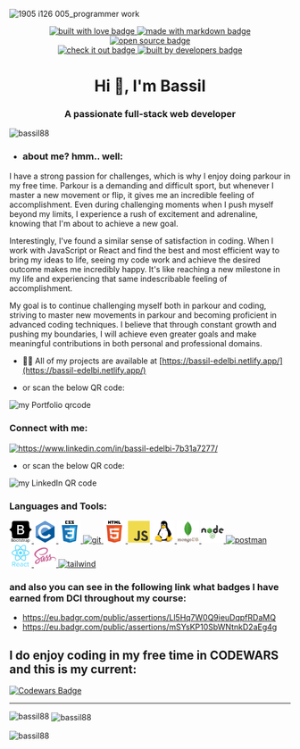 
![1905 i126 005_programmer work](https://github.com/Bassil88/React_Mosh/assets/116284488/c1b3bd1a-618a-44e0-a910-b48e65345433)
 
<p align="center">
  <a href="https://github.com/EddieHubCommunity" target="_blank" rel="noopener noreferrer">
    <img src="https://img.shields.io/badge/built_with-love-red" alt="built with love badge" />
 </a>
  <a href="https://github.com/EddieHubCommunity" target="_blank" rel="noopener noreferrer">
    <img src="https://img.shields.io/badge/made_with-markdown-blue" alt="made with markdown badge" />
 </a>
  <a href="https://github.com/EddieHubCommunity" target="_blank" rel="noopener noreferrer">
    <img src="https://img.shields.io/badge/open-source-green" alt="open source badge" />
 </a>
 <br />
 <a href="https://eddiehubcommunity.github.io/awesome-github-profiles/" target="_blank" rel="noopener noreferrer">
    <img src="https://img.shields.io/badge/check_it-out-blue" alt="check it out badge" />
 </a>
  <a href="https://github.com/EddieHubCommunity" target="_blank" rel="noopener noreferrer">
    <img src="https://img.shields.io/badge/built_by-developers-yellow" alt="built by developers badge" />
 </a>
</p>


<h1 align="center">Hi 👋, I'm Bassil</h1>
<h3 align="center">A passionate full-stack web developer</h3>

<p align="left"> <img src="https://komarev.com/ghpvc/?username=bassil88&label=Profile%20views&color=0e75b6&style=flat" alt="bassil88" /> </p>

- ### about me? hmm.. well:
I have a strong passion for challenges, which is why I enjoy doing parkour in my free time. Parkour is a demanding and difficult sport, but whenever I master a new movement or flip, it gives me an incredible feeling of accomplishment. Even during challenging moments when I push myself beyond my limits, I experience a rush of excitement and adrenaline, knowing that I'm about to achieve a new goal.

Interestingly, I've found a similar sense of satisfaction in coding. When I work with JavaScript or React and find the best and most efficient way to bring my ideas to life, seeing my code work and achieve the desired outcome makes me incredibly happy. It's like reaching a new milestone in my life and experiencing that same indescribable feeling of accomplishment.

My goal is to continue challenging myself both in parkour and coding, striving to master new movements in parkour and becoming proficient in advanced coding techniques. I believe that through constant growth and pushing my boundaries, I will achieve even greater goals and make meaningful contributions in both personal and professional domains.


- 👨‍💻 All of my projects are available at [https://bassil-edelbi.netlify.app/](https://bassil-edelbi.netlify.app/)

- or scan the below QR code:

![my Portfolio qrcode ](https://github.com/Bassil88/My-React-Portfolio/assets/116284488/6007416d-736b-44f9-8f85-58d1cfc947e1)



<h3 align="left">Connect with me:</h3>
<p align="left">
<a href="https://www.linkedin.com/in/bassil-edelbi-7b31a7277/" target="blank"><img align="center" src="https://raw.githubusercontent.com/rahuldkjain/github-profile-readme-generator/master/src/images/icons/Social/linked-in-alt.svg" alt="https://www.linkedin.com/in/bassil-edelbi-7b31a7277/" height="30" width="40" /></a>
</p>

- or scan the below QR code:
  

![my LinkedIn QR code](https://github.com/Bassil88/My-React-Portfolio/assets/116284488/8a456304-70fa-4f63-95ba-630aaad26bac)



<h3 align="left">Languages and Tools:</h3>
<p align="left"> <a href="https://getbootstrap.com" target="_blank" rel="noreferrer"> <img src="https://raw.githubusercontent.com/devicons/devicon/master/icons/bootstrap/bootstrap-plain-wordmark.svg" alt="bootstrap" width="40" height="40"/> </a> <a href="https://www.cprogramming.com/" target="_blank" rel="noreferrer"> <img src="https://raw.githubusercontent.com/devicons/devicon/master/icons/c/c-original.svg" alt="c" width="40" height="40"/> </a> <a href="https://www.w3schools.com/css/" target="_blank" rel="noreferrer"> <img src="https://raw.githubusercontent.com/devicons/devicon/master/icons/css3/css3-original-wordmark.svg" alt="css3" width="40" height="40"/> </a> <a href="https://git-scm.com/" target="_blank" rel="noreferrer"> <img src="https://www.vectorlogo.zone/logos/git-scm/git-scm-icon.svg" alt="git" width="40" height="40"/> </a> <a href="https://www.w3.org/html/" target="_blank" rel="noreferrer"> <img src="https://raw.githubusercontent.com/devicons/devicon/master/icons/html5/html5-original-wordmark.svg" alt="html5" width="40" height="40"/> </a> <a href="https://developer.mozilla.org/en-US/docs/Web/JavaScript" target="_blank" rel="noreferrer"> <img src="https://raw.githubusercontent.com/devicons/devicon/master/icons/javascript/javascript-original.svg" alt="javascript" width="40" height="40"/> </a> <a href="https://www.linux.org/" target="_blank" rel="noreferrer"> <img src="https://raw.githubusercontent.com/devicons/devicon/master/icons/linux/linux-original.svg" alt="linux" width="40" height="40"/> </a> <a href="https://www.mongodb.com/" target="_blank" rel="noreferrer"> <img src="https://raw.githubusercontent.com/devicons/devicon/master/icons/mongodb/mongodb-original-wordmark.svg" alt="mongodb" width="40" height="40"/> </a> <a href="https://nodejs.org" target="_blank" rel="noreferrer"> <img src="https://raw.githubusercontent.com/devicons/devicon/master/icons/nodejs/nodejs-original-wordmark.svg" alt="nodejs" width="40" height="40"/> </a> <a href="https://postman.com" target="_blank" rel="noreferrer"> <img src="https://www.vectorlogo.zone/logos/getpostman/getpostman-icon.svg" alt="postman" width="40" height="40"/> </a> <a href="https://reactjs.org/" target="_blank" rel="noreferrer"> <img src="https://raw.githubusercontent.com/devicons/devicon/master/icons/react/react-original-wordmark.svg" alt="react" width="40" height="40"/> </a> <a href="https://sass-lang.com" target="_blank" rel="noreferrer"> <img src="https://raw.githubusercontent.com/devicons/devicon/master/icons/sass/sass-original.svg" alt="sass" width="40" height="40"/> </a> <a href="https://tailwindcss.com/" target="_blank" rel="noreferrer"> <img src="https://www.vectorlogo.zone/logos/tailwindcss/tailwindcss-icon.svg" alt="tailwind" width="40" height="40"/> </a> </p>


### and also you can see in the following link what badges I have earned from DCI throughout my course:
- https://eu.badgr.com/public/assertions/Ll5Hq7W0Q9ieuDqpfRDaMQ
- https://eu.badgr.com/public/assertions/mSYsKP10SbWNtnkD2aEg4g

 ## I do enjoy coding in my free time in CODEWARS and this is my current: 
[![Codewars Badge](https://www.codewars.com/users/Bassil/badges/large)](https://www.codewars.com/users/Bassil)


------------------------------------

<p><img align="left" src="https://github-readme-stats.vercel.app/api/top-langs?username=bassil88&show_icons=true&locale=en&layout=compact&theme=tokyonight" alt="bassil88" /></p>

<p>&nbsp;<img align="center" src="https://github-readme-stats.vercel.app/api?username=bassil88&show_icons=true&locale=en&theme=tokyonight" alt="bassil88" /></p>

<p><img align="center" src="https://github-readme-streak-stats.herokuapp.com/?user=bassil88&&theme=tokyonight" alt="bassil88" /></p>

